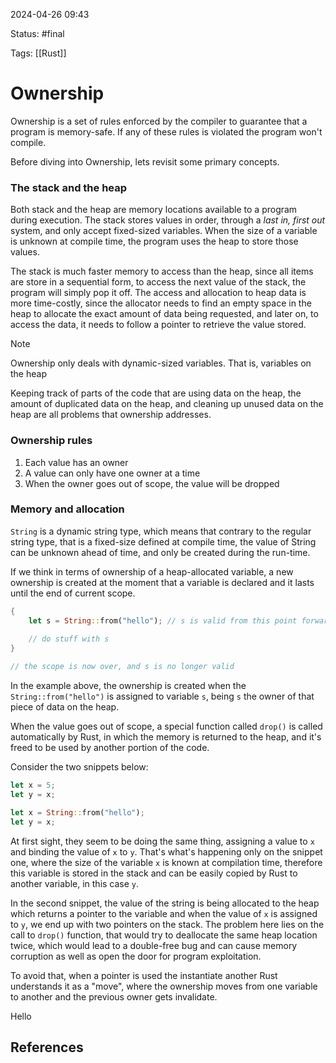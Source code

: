 2024-04-26 09:43

Status: #final 

Tags: [[Rust]]

# Ownership
Ownership is a set of rules enforced by the compiler to guarantee that a program is memory-safe. If any of these rules is violated the program won't compile.

Before diving into Ownership, lets revisit some primary concepts.

### The stack and the heap
Both stack and the heap are memory locations available to a program during execution. The stack stores values in order, through a *last in, first out* system, and only accept fixed-sized variables. When the size of a variable is unknown at compile time, the program uses the heap to store those values.

The stack is much faster memory to access than the heap, since all items are store in a sequential form, to access the next value of the stack, the program will simply pop it off. The access and allocation to heap data is more time-costly, since the allocator needs to find an empty space in the heap to allocate the exact amount of data being requested, and later on, to access the data, it needs to follow a pointer to retrieve the value stored. 

> [!NOTE]
>Ownership only deals with dynamic-sized variables. That is, variables on the heap

Keeping track of parts of the code that are using data on the heap, the amount of duplicated data on the heap, and cleaning up unused data on the heap are all problems that ownership addresses.

### Ownership rules
1. Each value has an owner
2. A value can only have one owner at a time
3. When the owner goes out of scope, the value will be dropped

### Memory and allocation
`String` is a dynamic string type, which means that contrary to the regular string type, that is a fixed-size defined at compile time, the value of String can be unknown ahead of time, and only be created during the run-time.

If we think in terms of ownership of a heap-allocated variable, a new ownership is created at the moment that a variable is declared and it lasts until the end of current scope.

```rust
{
	let s = String::from("hello"); // s is valid from this point forward
	
	// do stuff with s
}

// the scope is now over, and s is no longer valid
```

In the example above, the ownership is created when the `String::from("hello")` is assigned to variable `s`, being `s` the owner of that piece of data on the heap.

When the value goes out of scope, a special function called `drop()` is called automatically by Rust, in which the memory is returned to the heap, and it's freed to be used by another portion of the code.

Consider the two snippets below:

```rust
let x = 5;
let y = x;
```
```rust
let x = String::from("hello");
let y = x;
```

At first sight, they seem to be doing the same thing, assigning a value to `x` and binding the value of `x` to `y`. That's what's happening only on the snippet one, where the size of the variable `x` is known at compilation time, therefore this variable is stored in the stack and can be easily copied by Rust to another variable, in this case `y`.

In the second snippet, the value of the string is being allocated to the heap which returns a pointer to the variable and when the value of `x` is assigned to `y`, we end up with two pointers on the stack. The problem here lies on the call to `drop()` function, that would try to deallocate the same heap location twice, which would lead to a double-free bug and can cause memory corruption as well as open the door for program exploitation.

To avoid that, when a pointer is used the instantiate another Rust understands it as a "move", where the ownership moves from one variable to another and the previous owner gets invalidate.

Hello
## References

